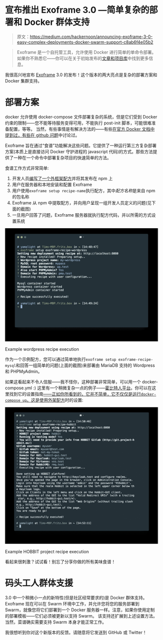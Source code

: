 # 宣布推出 Exoframe 3.0 —简单复杂的部署和 Docker 群体支持

> 原文：<https://medium.com/hackernoon/announcing-exoframe-3-0-easy-complex-deployments-docker-swarm-support-c8ab6f4e05b2>

> Exoframe 是一个自托管工具，允许使用 Docker 进行简单的单命令部署。
> 如果你不熟悉它——你可以在关于初始发布的[文章和](https://hackernoon.com/announcing-exoframe-1-0-simple-docker-deployment-tool-59bde252139d)[项目库](https://github.com/exoframejs/exoframe)中找到更多信息。

我很高兴地宣布 [Exoframe](https://github.com/exoframejs/exoframe) 3.0 的发布！这个版本的两大亮点是复杂的部署方案和 Docker 集群支持。

# 部署方案

docker 允许使用 docker-compose 文件部署复杂的系统，但是它们受到 Docker 约束的限制——您不能等待服务变得可用，不能执行 post-init 脚本，可能很难准备配置，等等。
当然，有些事情是有解决方法的——有些[在官方 Docker 文档中提到过，有些](https://docs.docker.com/compose/startup-order/)[在 github 问题](https://github.com/docker/compose/issues/1809)中讨论过。

Exoframe 旨在通过“食谱”功能解决这些问题。它提供了一种运行第三方复杂部署方案(本质上是直接访问 Docker 守护进程的 javascript 代码)的方式。那些方法提供了一种在一个命令中部署复杂项目的快速简单的方法。

食谱工作方式非常简单:

1.  开发人员[编写了一个外框架配方](https://github.com/exoframejs/exoframe/blob/master/docs/RecipesGuide.md)并将其发布在 npm 上
2.  用户在服务器和本地安装和配置 Exoframe
3.  用户使用`exoframe setup recipe-name`执行配方，其中*配方名称*是来自 npm 的包名称
4.  Exoframe 从 npm 中提取配方，并向用户呈现一组开发人员定义的问题(见下面的截图)
5.  一旦用户回答了问题，Exoframe 服务器就执行配方代码，并以所需的方式设置系统

![](img/4ac03bab332dc3dd0c52bf722d54156f.png)

Example wordpress recipe execution

作为一个示例配方，您可以通过简单地执行`exoframe setup exoframe-recipe-mysql`和回答一组简单的问题(上面的截图)来部署由 MariaDB 支持的 Wordpress 和 PHPMyAdmin。

如果这看起来不令人信服——我不怪你，这种部署非常简单，可以用一个 docker-compose.yml :)
这里有一个稍微复杂一点的例子——[霍比特人平台](https://github.com/hobbit-project/platform)。你可以在这里找到它的设置指南[——正如你所看到的，它并不简单，它不仅仅是运行`docker-compose up`。这是使用](https://github.com/hobbit-project/platform#hobbit-platform)[外架配方](https://github.com/hobbit-project/exoframe-recipe-hobbit)时的设置:

![](img/aac6e7df705b9a264e025047f2c8a9f9.png)

Example HOBBIT project recipe execution

看起来很刺激？试试看！别忘了分享你做的所有美味食谱！

# 码头工人群体支援

3.0 中一个稍微小一点的新特性(但是社区经常要求的)是 Docker 群体支持。
Exoframe 现在可以在 Swarm 环境中工作，并允许您将您的服务部署到 Swarm，就像您将它们部署到一个 Docker 服务器一样。注意，如果你使用定制的部署模板——它们必须被更新以支持 Swarm。
该支持还扩展到上述设置方法。当然，菜谱确实需要支持 Swarm 本身才能正常工作。

我很想听到你对这个新版本的反馈。请随意将它发送到 GitHub 或 Twitter！
